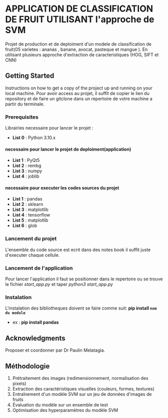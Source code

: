 # APPLICATION DE CLASSIFICATION DE FRUIT UTILISANT l'approche de SVM
Projet de production et de deploiment d'un modele de classification de fruit(05 varietes : ananas
, banane, avocat, pasteque et mangue ). 
En utilisant plusieurs approche d'extraction de caracteristiques (HOG, SIFT et CNN)

## Getting Started
Instructions on how to get a copy of the project up and running on your local machine.
Pour avoir access au projet, il suffit de copier le lien du repository et de faire un gitclone
dans un repertoire de votre machine a partir du terminale. 

### Prerequisites
Librairies necessaire pour lancer le projet : 
 - **List 0** : Python 3.10.x

#### necessaire pour lancer le projet de deploiment(application)
 - **List 1** : PyQt5
 - **List 2** : rembg
 - **List 3** : numpy
 - **List 4** : joblib
#### necessaire pour executer les codes sources du projet
 - **List 1** : pandas
 - **List 2** : sklearn
 - **List 3** : matplotlib
 - **List 4** : tensorflow
 - **List 5** : matplotlib
 - **List 6** : glob
### Lancement du projet
L'ensemble du code source est ecrit dans des notes book il suffit juste d'executer chaque cellule.
### Lancement de l'application
Pour lancer l'application il faut se positionner dans le repertoire 
ou se trouve le fichier *start_app.py* et taper *python3 start_app.py* 


### Instalation
L'instalation des bibliotheques doivent se faire comme suit:
__pip install ``nom du module``__
 - ex : **pip install pandas**


## Acknowledgments
Proposer et coordonner par Dr Paulin Melatagia.

## Méthodologie

1. Prétraitement des images (redimensionnement, normalisation des pixels)
2. Extraction des caractéristiques visuelles (couleurs, formes, textures)
3. Entraînement d'un modèle SVM sur un jeu de données d'images de fruits
4. Évaluation du modèle sur un ensemble de test
5. Optimisation des hyperparamètres du modèle SVM
